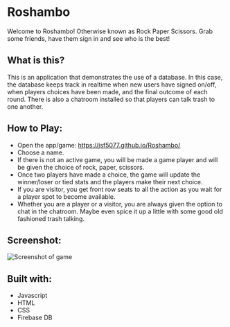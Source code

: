 # Roshambo
Welcome to Roshambo! Otherwise known as Rock Paper Scissors. Grab some friends, have them sign in and see who is the best!

## What is this?

This is an application that demonstrates the use of a database. In this case, the database keeps track in realtime when new users have signed on/off, when players choices have been made, and the final outcome of each round. There is also a chatroom installed so that players can talk trash to one another. 

## How to Play:
- Open the app/game: https://jsf5077.github.io/Roshambo/
- Choose a name.
- If there is not an active game, you will be made a game player and will be given the choice of rock, paper, scissors.
- Once two players have made a choice, the game will update the winner/loser or tied stats and the players make their next choice.
- If you are visitor, you get front row seats to all the action as you wait for a player spot to become available.
- Whether you are a player or a visitor, you are always given the option to chat in the chatroom. Maybe even spice it up a little with     some good old fashioned trash talking.

## Screenshot:

![Screenshot of game](https://user-images.githubusercontent.com/37354778/66722479-3c31de80-eddc-11e9-8fc4-0152efb2c483.png)

## Built with:
- Javascript
- HTML
- CSS
- Firebase DB
